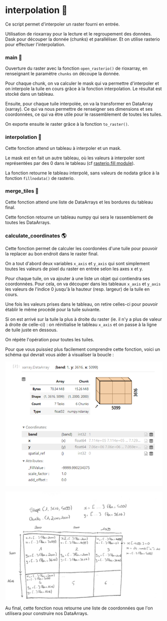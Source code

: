 # interpolation :snake:

Ce script permet d'interpoler un raster fourni en entrée.

Utilisation de rioxarray pour la lecture et le regroupement des données. Dask pour découper la donnée (chunks) et paralléliser. Et on utilise rasterio pour effectuer l'interpolation.

### main :house_with_garden:

Ouverture du raster avec la fonction `open_rasterio()` de rioxarray, en renseignant le paramètre `chunks` on découpe la donnée.

Pour chaque chunk, on va calculer le mask qui va permettre d'interpoler et on interpole la tuile en cours grâce à la fonction interpolation. Le résultat est stocké dans un tableau.

Ensuite, pour chaque tuile interpolée, on va la transformer en DataArray (xarray). Ce qui va nous permettre de renseigner ses dimensions et ses coordonnées, ce qui va être utile pour le rassemblement de toutes les tuiles.

On exporte ensuite le raster grâce à la fonction `to_raster()`.

### interpolation :triangular_flag_on_post:

Cette fonction attend un tableau à interpoler et un mask.

Le mask est en fait un autre tableau, où les valeurs à interpoler sont représentées par des 0 dans le tableau (cf [rasterio.fill module](https://github.com/meldig/conda)).

La fonction retourne le tableau interpolé, sans valeurs de nodata grâce à la fonction `fillnodata()` de rasterio.

### merge_tiles :arrows_counterclockwise:

Cette fonction attend une liste de DataArrays et les bordures du tableau final.

Cette fonction retourne un tableau numpy qui sera le rassemblement de toutes les DataArrays.

### calculate_coordinates :earth_americas:

Cette fonction permet de calculer les coordonées d'une tuile pour pouvoir la replacer au bon endroit dans le raster final.

On a tout d'abord deux variables `x_axis` et `y_axis` qui sont simplement toutes les valeurs de pixel du raster en entrée selon les axes x et y.

Pour chaque tuile, on va ajouter à une liste un objet qui contiendra ses coordonnées. Pour cela, on va découper dans les tableaux `x_axis` et `y_axis` les valeurs de l'indice 0 jusqu'à la hauteur (resp. largeur) de la tuile en cours.

Une fois les valeurs prises dans le tableau, on retire celles-ci pour pouvoir établir le même procédé pour la tuile suivante.

Si on est arrivé sur la tuile la plus à droite du raster (ie. il n'y a plus de valeur à droite de celle-ci) : on réinitialise le tableau `x_axis` et on passe à la ligne de tuile juste en dessous.

On répète l'opération pour toutes les tuiles.

Pour que vous puissiez plus facilement comprendre cette fonction, voici un schéma qui devrait vous aider à visualiser la boucle :

![DS](./img/ds.PNG)

![SCHEMA](./img/schema-1.png)

Au final, cette fonction nous retourne une liste de coordonnées que l'on utilisera pour construire nos DataArrays.
